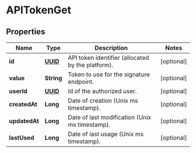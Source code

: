 
# APITokenGet

## Properties
Name | Type | Description | Notes
------------ | ------------- | ------------- | -------------
**id** | [**UUID**](UUID.md) | API token identifier (allocated by the platform). |  [optional]
**value** | **String** | Token to use for the signature endpoint. |  [optional]
**userId** | [**UUID**](UUID.md) | Id of the authorized user. |  [optional]
**createdAt** | **Long** | Date of creation (Unix ms timestamp). |  [optional]
**updatedAt** | **Long** | Date of last modification (Unix ms timestamp). |  [optional]
**lastUsed** | **Long** | Date of last usage (Unix ms timestamp). |  [optional]



